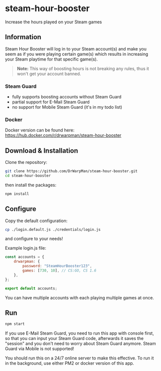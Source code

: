 # steam-hour-booster

Increase the hours played on your Steam games

## Information

Steam Hour Booster will log in to your Steam account(s) and make you seem
as if you were playing certain game(s) which results in increasing your Steam playtime for that specific game(s).

> **Note:** This way of boosting hours is not breaking any rules, thus it won't get your account banned.

### Steam Guard

- fully supports boosting accounts without Steam Guard
- partial support for E-Mail Steam Guard
- no support for Mobile Steam Guard (it's in my todo list)

### Docker

Docker version can be found here: https://hub.docker.com/r/drwarpman/steam-hour-booster

## Download & Installation

Clone the repository:

```bash
git clone https://github.com/DrWarpMan/steam-hour-booster.git
cd steam-hour-booster
```

then install the packages:

```bash
npm install
```

## Configure

Copy the default configuration:

```bash
cp ./login.default.js ./credentials/login.js
```

and configure to your needs!

Example login.js file:

```js
const accounts = {
	drwarpman: {
		password: "SteamHourBooster123",
		games: [730, 10], // CS:GO, CS 1.6
	},
};

export default accounts;
```

You can have multiple accounts with each playing multiple games at once.

## Run

```bash
npm start
```

If you use E-Mail Steam Guard, you need to run this app with console first, so that you can input your Steam Guard code,
afterwards it saves the "session" and you don't need to worry about Steam Guard anymore. Steam Guard via Mobile is not supported!

You should run this on a 24/7 online server to make this effective.
To run it in the background, use either PM2 or docker version of this app.
